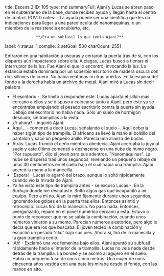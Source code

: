 title:          Escena 2
ID:             105
type:           md
summaryFull:    Ajani y Lucas se abren paso en el subterráneo de la base, donde reciben ayuda y llegan hasta el centro de control.
POV:            0
notes:          - La ayuda puede ser una científica que les da indicaciones para llegar a una pared oculta de nanomáquinas, o un miembro de la resistencia encubierto, etc.
                
                - **¿Era un subfusil lo que tenía Ajani?**
label:          4
status:         1
compile:        2
setGoal:        500
charCount:      2551


Entraron en una habitación a oscuras y cerraron la puerta tras de sí, con los disparos aún impactando sobre ella.
A ciegas, Lucas buscó a tientas el interruptor de la luz. Fue Ajani el que lo encontró, invocando la luz.
La estancia estaba dominada por un soberbio escritorio de madera oscura con dos sillones de cuero. No había ventanas ni otras puertas. En la esquina del fondo a la derecha había un archivo de metal.
Ajani miró a Lucas sin decir palabra.
- El escritorio -. Se limitó a responder este.
Lucas apartó el sillón más cercano a ellos y se dispuso a colocarse junto a Ajani, pero este ya se encontraba empujando el pesado escritorio contra la puerta sin ayuda.
Debajo del escritorio no había nada. Sólo un suelo de hormigón desnudo, sin trampillas a la vista.
- ¿Y ahora? - inquirió Ajani.
- Aquí... - comenzó a decir Lucas, señalando el suelo -. Aquí debería haber algún tipo de trampilla.
El africano se llevó la mano al bolsillo del pantalón y sacó un pequeño anillo. Parecía una alianza de bodas.
- Atrás.
Lucas frunció el ceño mientras obedecía. Ajani acercaba la joya al suelo y este último comenzó a deshacerse en una nube de humo negro.
"Por supuesto", dijo el joven para sus adentros. "Nanomáquinas".
La nube se dispersó tras unos segundos, revelando un pequeño rebaje de unos 30 centímetros en el suelo bajo el cuál había una trampilla.
Ajani acercó la mano a la manecilla.
- ¡Espera! - Lucas lo agarró del brazo, aunque lo soltó rápidamente cuando vio la mirada de Ajani.
- Ya he visto este tipo de trampilla antes - se excusó Lucas -. En la *Burbuja* donde me rescataste. Soltó algún gas que incapacitó a mi equipo. Pero a mi no.
Ajani lo miró fijamente durante unos segundos, ignorando los golpes en la puerta tras ellos. Entonces asintió y retrocedió.
Lucas tiró de la manecilla.
No pasó nada.
Entonces, avergonzado, reparó en el panel numérico cercano a esta.
Estuvo a punto de reconocer que no se sabía la combinación, cuando unos números vinieron a su mente. Parecían números aleatorios, pero algo le decía que era los que buscaba.
El joven tecleó la combinación y escuchó un pesado "clic" bajo sus pies. Ahora sí, tiró de la manecilla y la gran trampilla cedió.
- ¡Ah! - Exclamó una voz femenina bajo ellos. Ajani apuntó su subfusil rápidamente hacia el interior de la trampilla.
Lucas no veía nada desde detrás de la trampilla. La bordeó y se asomó al agujero en el suelo.
Había un pequeño foso de unos cinco metros. Una mujer de unos cincuenta años vestida con una bata los miraba desde el fondo, con las manos en alto.